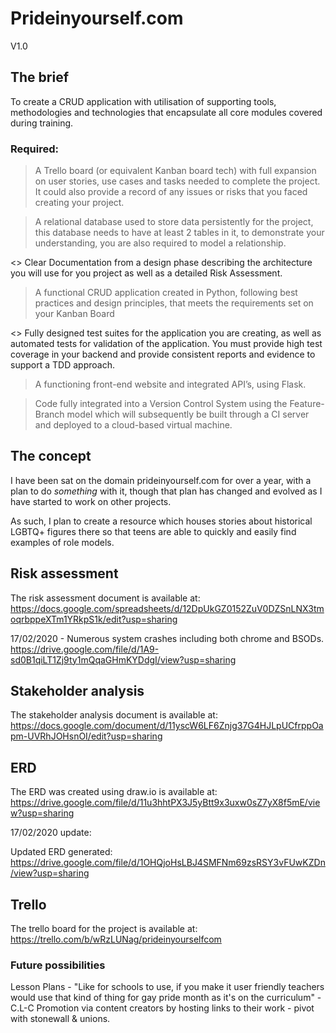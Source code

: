 # Prideinyourself.com
V1.0

## The brief

To create a CRUD application with utilisation of supporting tools, methodologies and technologies that encapsulate all core modules covered during training.

### Required:
>	A Trello board (or equivalent Kanban board tech) with full expansion on user stories, use cases and tasks needed to complete the project. It could also provide a record of any issues or risks that you faced creating your project.

>	A relational database used to store data persistently for the project, this database needs to have at least 2 tables in it, to demonstrate your understanding, you are also required to model a relationship. 

<>	Clear Documentation from a design phase describing the architecture you will use for you project as well as a detailed Risk Assessment.

>	A functional CRUD application created in Python, following best practices and design principles, that meets the requirements set on your Kanban Board 

<>	Fully designed test suites for the application you are creating, as well as automated tests for validation of the application. You must provide high test coverage in your backend and provide consistent reports and evidence to support a TDD approach.

>	A functioning front-end website and integrated API’s, using Flask.

>	Code fully integrated into a Version Control System using the Feature-Branch model which will subsequently be built through a CI server and deployed to a cloud-based virtual machine.

## The concept

I have been sat on the domain prideinyourself.com for over a year, with a plan to do *something* with it, though that plan has changed and evolved as I have started to work on other projects.

As such, I plan to create a resource which houses stories about historical LGBTQ+ figures there so that teens are able to quickly and easily find examples of role models.

## Risk assessment

The risk assessment document is available at:
https://docs.google.com/spreadsheets/d/12DpUkGZ0152ZuV0DZSnLNX3tmoqrbppeXTm1YRkpS1k/edit?usp=sharing

17/02/2020 - Numerous system crashes including both chrome and BSODs.
https://drive.google.com/file/d/1A9-sd0B1qiLT1Zj9ty1mQqaGHmKYDdgI/view?usp=sharing

## Stakeholder analysis

The stakeholder analysis document is available at:
https://docs.google.com/document/d/11yscW6LF6Znjg37G4HJLpUCfrppOapm-UVRhJOHsnOI/edit?usp=sharing

## ERD

The ERD was created using draw.io is available at:
https://drive.google.com/file/d/11u3hhtPX3J5yBtt9x3uxw0sZ7yX8f5mE/view?usp=sharing

17/02/2020 update:

Updated ERD generated: https://drive.google.com/file/d/1OHQjoHsLBJ4SMFNm69zsRSY3vFUwKZDn/view?usp=sharing

## Trello

The trello board for the project is available at:
https://trello.com/b/wRzLUNag/prideinyourselfcom



### Future possibilities
Lesson Plans - "Like for schools to use, if you make it user friendly teachers would use that kind of thing for gay pride month as it's on the curriculum" - C.L-C
Promotion via content creators by hosting links to their work - pivot with stonewall & unions.
